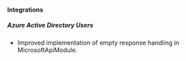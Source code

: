 
#### Integrations
##### Azure Active Directory Users
- Improved implementation of empty response handling in MicrosoftApiModule. 
